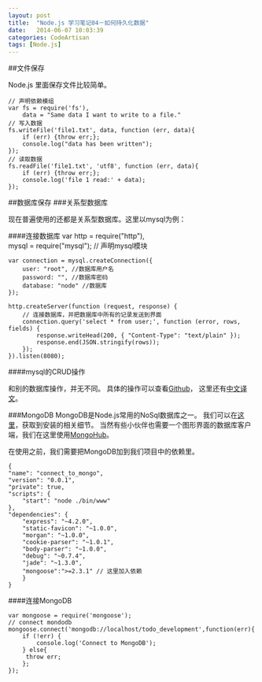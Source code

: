 ```yaml
---
layout: post
title:  "Node.js 学习笔记04－如何持久化数据"
date:   2014-06-07 10:03:39
categories: CodeArtisan
tags: [Node.js]
---
```


##文件保存

Node.js 里面保存文件比较简单。

	// 声明依赖模组
	var fs = require('fs'),
		data = "Same data I want to write to a file."
	// 写入数据	
	fs.writeFile('file1.txt', data, function (err, data){
		if (err) {throw err;};
		console.log("data has been written");
	});
	// 读取数据
	fs.readFile('file1.txt', 'utf8', function (err, data){
		if (err) {throw err;};
		console.log('file 1 read:' + data);
	});
	
##数据库保存
###关系型数据库

现在普遍使用的还都是关系型数据库。这里以mysql为例：

####连接数据库
	var http = require("http"),  
    	mysql = require("mysql");   // 声明mysql模块
  
	var connection = mysql.createConnection({  
    	user: "root", //数据库用户名  
    	password: "", //数据库密码  
    	database: "node" //数据库  
	});  
	
	http.createServer(function (request, response) {  
		// 连接数据库，并把数据库中所有的记录发送到界面 
    	connection.query('select * from user;', function (error, rows, fields) {  
        	response.writeHead(200, { "Content-Type": "text/plain" });  
        	response.end(JSON.stringify(rows));  
    	});  
	}).listen(8080);  
	
####mysql的CRUD操作

和别的数据库操作，并无不同。
具体的操作可以查看[Github](https://github.com/felixge/node-mysql)， 这里还有[中文译文](http://blog.csdn.net/zxsrendong/article/details/17006185)。

###MongoDB
MongoDB是Node.js常用的NoSql数据库之一。
我们可以在[这里](http://www.mongodb.org/)，获取到安装的相关细节。
当然有些小伙伴也需要一个图形界面的数据库客户端，我们在这里使用[MongoHub](http://mongohub.todayclose.com/)。

在使用之前，我们需要把MongoDB加到我们项目中的依赖里。

	{
	"name": "connect_to_mongo",
	"version": "0.0.1",
	"private": true,
	"scripts": {
		"start": "node ./bin/www"
	},
	"dependencies": {
    	"express": "~4.2.0",
    	"static-favicon": "~1.0.0",
    	"morgan": "~1.0.0",
    	"cookie-parser": "~1.0.1",
    	"body-parser": "~1.0.0",
    	"debug": "~0.7.4",
    	"jade": "~1.3.0",
    	"mongoose":">=2.3.1" // 这里加入依赖
    	}
	}

####连接MongoDB
	
	var mongoose = require('mongoose');
	// connect mondodb
	mongoose.connect('mongodb://localhost/todo_development',function(err){
    	if (!err) {
        	console.log('Connect to MongoDB');
    	} else{
       	 throw err;
    	};
	});

